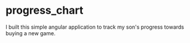 # progress_chart
I built this simple angular application to track my son's progress towards buying a new game.
